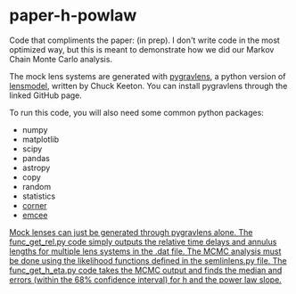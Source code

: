 # paper-h-powlaw

Code that compliments the paper: (in prep). I don't write code in the most optimized way, but this is meant to demonstrate how we did our Markov Chain Monte Carlo analysis.

The mock lens systems are generated with <a href="https://github.com/chuckkeeton/pygravlens">pygravlens</a>, a python version of <a href="https://www.physics.rutgers.edu/~keeton/gravlens/2012WS/">lensmodel</a>, written by Chuck Keeton. You can install pygravlens through the linked GitHub page.

To run this code, you will also need some common python packages:
<ul>
  <li>numpy</li>
  <li>matplotlib</li>
  <li>scipy</li>
  <li>pandas</li>
  <li>astropy</li>
  <li>copy</li>
  <li>random</li>
  <li>statistics</li>
  <li> <a href="https://corner.readthedocs.io/en/latest/install/">corner</a> </li>
  <li> <a href="https://emcee.readthedocs.io/en/stable/">emcee</li>
</ul>

Mock lenses can just be generated through pygravlens alone. The func_get_rel.py code simply outputs the relative time delays and annulus lengths for multiple lens systems in the .dat file. The MCMC analysis must be done using the likelihood functions defined in the semlinlens.py file. The func_get_h_eta.py code takes the MCMC output and finds the median and errors (within the 68% confidence interval) for h and the power law slope.
